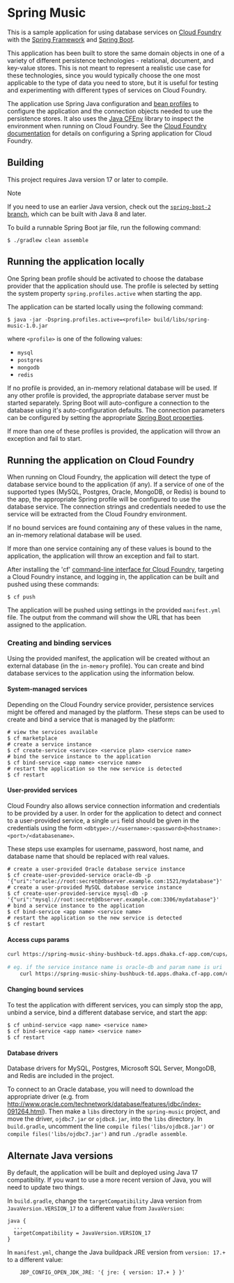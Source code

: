Spring Music
============

This is a sample application for using database services on [Cloud Foundry](http://cloudfoundry.org) with the [Spring Framework](http://spring.io) and [Spring Boot](http://projects.spring.io/spring-boot/).

This application has been built to store the same domain objects in one of a variety of different persistence technologies - relational, document, and key-value stores. This is not meant to represent a realistic use case for these technologies, since you would typically choose the one most applicable to the type of data you need to store, but it is useful for testing and experimenting with different types of services on Cloud Foundry.

The application use Spring Java configuration and [bean profiles](http://docs.spring.io/spring-boot/docs/current/reference/html/boot-features-profiles.html) to configure the application and the connection objects needed to use the persistence stores. It also uses the [Java CFEnv](https://github.com/pivotal-cf/java-cfenv/) library to inspect the environment when running on Cloud Foundry. See the [Cloud Foundry documentation](http://docs.cloudfoundry.org/buildpacks/java/spring-service-bindings.html) for details on configuring a Spring application for Cloud Foundry.

## Building

This project requires Java version 17 or later to compile.

> [!NOTE]
> If you need to use an earlier Java version, check out the [`spring-boot-2` branch](https://github.com/cloudfoundry-samples/spring-music/tree/spring-boot-2), which can be built with Java 8 and later.  

To build a runnable Spring Boot jar file, run the following command:

~~~
$ ./gradlew clean assemble
~~~

## Running the application locally

One Spring bean profile should be activated to choose the database provider that the application should use. The profile is selected by setting the system property `spring.profiles.active` when starting the app.

The application can be started locally using the following command:

~~~
$ java -jar -Dspring.profiles.active=<profile> build/libs/spring-music-1.0.jar
~~~

where `<profile>` is one of the following values:

* `mysql`
* `postgres`
* `mongodb`
* `redis`

If no profile is provided, an in-memory relational database will be used. If any other profile is provided, the appropriate database server must be started separately. Spring Boot will auto-configure a connection to the database using it's auto-configuration defaults. The connection parameters can be configured by setting the appropriate [Spring Boot properties](http://docs.spring.io/spring-boot/docs/current/reference/html/common-application-properties.html).

If more than one of these profiles is provided, the application will throw an exception and fail to start.

## Running the application on Cloud Foundry

When running on Cloud Foundry, the application will detect the type of database service bound to the application (if any). If a service of one of the supported types (MySQL, Postgres, Oracle, MongoDB, or Redis) is bound to the app, the appropriate Spring profile will be configured to use the database service. The connection strings and credentials needed to use the service will be extracted from the Cloud Foundry environment.

If no bound services are found containing any of these values in the name, an in-memory relational database will be used.

If more than one service containing any of these values is bound to the application, the application will throw an exception and fail to start.

After installing the 'cf' [command-line interface for Cloud Foundry](http://docs.cloudfoundry.org/cf-cli/), targeting a Cloud Foundry instance, and logging in, the application can be built and pushed using these commands:

~~~
$ cf push
~~~

The application will be pushed using settings in the provided `manifest.yml` file. The output from the command will show the URL that has been assigned to the application.

### Creating and binding services

Using the provided manifest, the application will be created without an external database (in the `in-memory` profile). You can create and bind database services to the application using the information below.

#### System-managed services

Depending on the Cloud Foundry service provider, persistence services might be offered and managed by the platform. These steps can be used to create and bind a service that is managed by the platform:

~~~
# view the services available
$ cf marketplace
# create a service instance
$ cf create-service <service> <service plan> <service name>
# bind the service instance to the application
$ cf bind-service <app name> <service name>
# restart the application so the new service is detected
$ cf restart
~~~

#### User-provided services

Cloud Foundry also allows service connection information and credentials to be provided by a user. In order for the application to detect and connect to a user-provided service, a single `uri` field should be given in the credentials using the form `<dbtype>://<username>:<password>@<hostname>:<port>/<databasename>`.

These steps use examples for username, password, host name, and database name that should be replaced with real values.

~~~
# create a user-provided Oracle database service instance
$ cf create-user-provided-service oracle-db -p '{"uri":"oracle://root:secret@dbserver.example.com:1521/mydatabase"}'
# create a user-provided MySQL database service instance
$ cf create-user-provided-service mysql-db -p '{"uri":"mysql://root:secret@dbserver.example.com:3306/mydatabase"}'
# bind a service instance to the application
$ cf bind-service <app name> <service name>
# restart the application so the new service is detected
$ cf restart
~~~

#### Access cups params
```bash
curl https://spring-music-shiny-bushbuck-td.apps.dhaka.cf-app.com/cups/<SERVICE_INSTANCE_NAME>/<PARAM_NAME>
    
# eg. if the service instance name is oracle-db and param name is uri 
    curl https://spring-music-shiny-bushbuck-td.apps.dhaka.cf-app.com/cups/oracle-db/uri --> returns "oracle://root:secret@dbserver.example.com:1521/mydatabase
```


#### Changing bound services

To test the application with different services, you can simply stop the app, unbind a service, bind a different database service, and start the app:

~~~
$ cf unbind-service <app name> <service name>
$ cf bind-service <app name> <service name>
$ cf restart
~~~

#### Database drivers

Database drivers for MySQL, Postgres, Microsoft SQL Server, MongoDB, and Redis are included in the project.

To connect to an Oracle database, you will need to download the appropriate driver (e.g. from http://www.oracle.com/technetwork/database/features/jdbc/index-091264.html). Then make a `libs` directory in the `spring-music` project, and move the driver, `ojdbc7.jar` or `ojdbc8.jar`, into the `libs` directory.
In `build.gradle`, uncomment the line `compile files('libs/ojdbc8.jar')` or `compile files('libs/ojdbc7.jar')` and run `./gradle assemble`.


## Alternate Java versions

By default, the application will be built and deployed using Java 17 compatibility.
If you want to use a more recent version of Java, you will need to update two things.

In `build.gradle`, change the `targetCompatibility` Java version from `JavaVersion.VERSION_17` to a different value from `JavaVersion`:

~~~
java {
  ...
  targetCompatibility = JavaVersion.VERSION_17
}
~~~

In `manifest.yml`, change the Java buildpack JRE version from `version: 17.+` to a different value:

~~~
    JBP_CONFIG_OPEN_JDK_JRE: '{ jre: { version: 17.+ } }'
~~~

